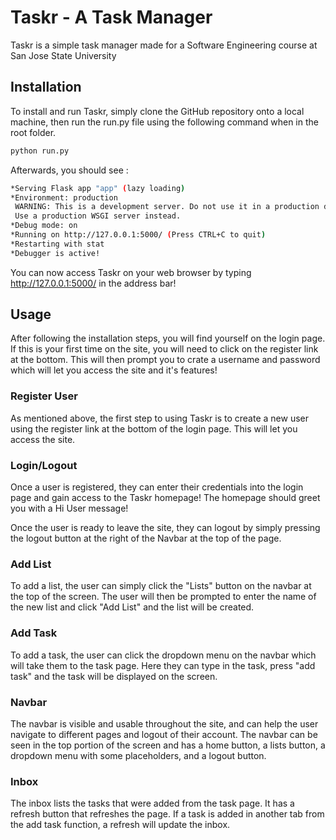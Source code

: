 # Taskr - A Task Manager

Taskr is a simple task manager made for a Software Engineering course at San Jose State University



## Installation

To install and run Taskr, simply clone the GitHub repository onto a local machine, then run the run.py file using the following command when in the root folder.

```bash
python run.py
```

Afterwards, you should see :

```bash
*Serving Flask app "app" (lazy loading)
*Environment: production
 WARNING: This is a development server. Do not use it in a production deployment.
 Use a production WSGI server instead.
*Debug mode: on
*Running on http://127.0.0.1:5000/ (Press CTRL+C to quit)
*Restarting with stat
*Debugger is active!
```

You can now access Taskr on your web browser by typing http://127.0.0.1:5000/ in the address bar!





## Usage

After following the installation steps, you will find yourself on the login page. If this is your first time on the site, you will need to click on the register link at the bottom. This will then prompt you to crate a username and password which will let you access the site and it's features!



### Register User

As mentioned above, the first step to using Taskr is to create a new user using the register link at the bottom of the login page. This will let you access the site. 



### Login/Logout

Once a user is registered, they can enter their credentials into the login page and gain access to the Taskr homepage! The homepage should greet you with a Hi User message!

Once the user is ready to leave the site, they can logout by simply pressing the logout button at the right of the Navbar at the top of the page. 



### Add List

To add a list, the user can simply click the "Lists" button on the navbar at the top of the screen. The user will then be prompted to enter the name of the new list and click "Add List" and the list will be created.



### Add Task

To add a task, the user can click the dropdown menu on the navbar which will take them to the task page. Here they can type in the task, press "add task" and the task will be displayed on the screen.



### Navbar

The navbar is visible and usable throughout the site, and can help the user navigate to different pages and logout of their account. The navbar can be seen in the top portion of the screen and has a home button, a lists button, a dropdown menu with some placeholders, and a logout button.



### Inbox

The inbox lists the tasks that were added from the task page. It has a refresh button that refreshes the page. If a task is added in another tab from the add task function, a refresh will update the inbox.



